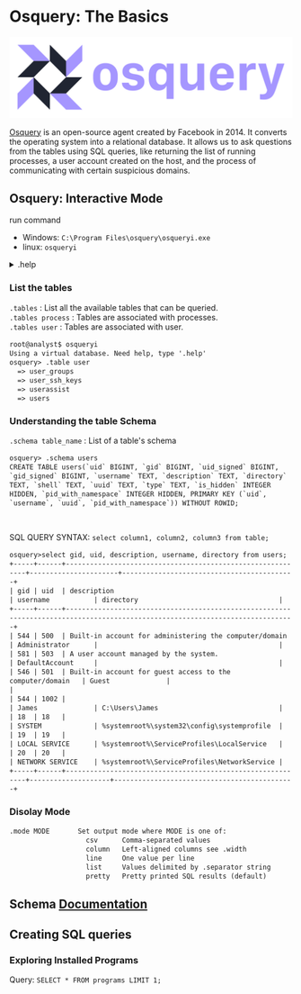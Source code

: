 # Osquery: The Basics
<img src="https://github.com/nkn-ctrl/pushtest/blob/main/osquery_logo.webp" width="700">  
<br>

[Osquery](https://osquery.io/) is an open-source agent created by Facebook in 2014. It converts the operating system into a relational database. It allows us to ask questions from the tables using SQL queries, like returning the list of running processes, a user account created on the host, and the process of communicating with certain suspicious domains.  

## Osquery: Interactive Mode
run command
- Windows:  `C:\Program Files\osquery\osqueryi.exe`
- linux:    `osqueryi`  

<details>
<summary> .help </summary>
osquery> .help<br>
Welcome to the osquery shell. Please explore your OS!<br>
You are connected to a transient 'in-memory' virtual database.<br>
<br>

.all [TABLE]     Select all from a table<br>
.bail ON|OFF     Stop after hitting an error<br>
.connect PATH    Connect to an osquery extension socket<br>
.disconnect      Disconnect from a connected extension socket<br>
.echo ON|OFF     Turn command echo on or off<br>
.exit            Exit this program<br>
.features        List osquery's features and their statuses<br>
.headers ON|OFF  Turn display of headers on or off<br>
.help            Show this message<br>
.mode MODE       Set output mode where MODE is one of:<br>
                   csv      Comma-separated values<br>
                   column   Left-aligned columns see .width<br>
                   line     One value per line<br>
                   list     Values delimited by .separator string<br>
                   pretty   Pretty printed SQL results (default)<br>
.nullvalue STR   Use STRING in place of NULL values<br>
.print STR...    Print literal STRING<br>
.quit            Exit this program<br>
.schema [TABLE]  Show the CREATE statements<br>
.separator STR   Change separator used by output mode<br>
.socket          Show the local osquery extensions socket path<br>
.show            Show the current values for various settings<br>
.summary         Alias for the show meta command<br>
.tables [TABLE]  List names of tables<br>
.types [SQL]     Show result of getQueryColumns for the given query<br>
.width [NUM1]+   Set column widths for "column" mode<br>
.timer ON|OFF      Turn the CPU timer measurement on or off<br>
</details>

### List the tables
`.tables` : List all the available tables that can be queried.  
`.tables process` : Tables are associated with processes.  
`.tables user` : Tables are associated with user.  
```
root@analyst$ osqueryi
Using a virtual database. Need help, type '.help'
osquery> .table user
  => user_groups
  => user_ssh_keys
  => userassist
  => users
```

### Understanding the table Schema

`.schema table_name` : List  of a table's schema  
```
osquery> .schema users
CREATE TABLE users(`uid` BIGINT, `gid` BIGINT, `uid_signed` BIGINT, `gid_signed` BIGINT, `username` TEXT, `description` TEXT, `directory` TEXT, `shell` TEXT, `uuid` TEXT, `type` TEXT, `is_hidden` INTEGER HIDDEN, `pid_with_namespace` INTEGER HIDDEN, PRIMARY KEY (`uid`, `username`, `uuid`, `pid_with_namespace`)) WITHOUT ROWID;
```  
<br>

SQL QUERY SYNTAX: `select column1, column2, column3 from table;`  
```
osquery>select gid, uid, description, username, directory from users;
+-----+------+------------------------------------------------------------+----------------------+-------------------------------------------+
| gid | uid  | description                                                | username           | directory                                   |
+-----+------+-------------------------------------------------------------------------------------------------------------------------------+
| 544 | 500  | Built-in account for administering the computer/domain     | Administrator      |                                             |
| 581 | 503  | A user account managed by the system.                      | DefaultAccount     |                                             |
| 546 | 501  | Built-in account for guest access to the computer/domain   | Guest              |                                             |
| 544 | 1002 |                                                            | James              | C:\Users\James                              |
| 18  | 18   |                                                            | SYSTEM             | %systemroot%\system32\config\systemprofile  |
| 19  | 19   |                                                            | LOCAL SERVICE      | %systemroot%\ServiceProfiles\LocalService   |
| 20  | 20   |                                                            | NETWORK SERVICE    | %systemroot%\ServiceProfiles\NetworkService |
+-----+------+------------------------------------------------------------+--------------------+---------------------------------------------+
```  
### Disolay Mode
```
.mode MODE       Set output mode where MODE is one of:
                   csv      Comma-separated values
                   column   Left-aligned columns see .width
                   line     One value per line
                   list     Values delimited by .separator string
                   pretty   Pretty printed SQL results (default)
```

## Schema [Documentation](https://osquery.io/schema/)

## Creating SQL queries
### Exploring Installed Programs
Query: `SELECT * FROM programs LIMIT 1;`  




